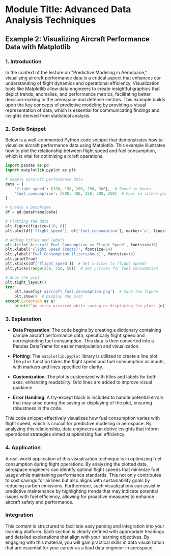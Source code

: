 # Module Title: Advanced Data Analysis Techniques

## Example 2: Visualizing Aircraft Performance Data with Matplotlib

### 1. Introduction
In the context of the lecture on "Predictive Modeling in Aerospace," visualizing aircraft performance data is a critical aspect that enhances our understanding of flight dynamics and operational efficiency. Visualization tools like Matplotlib allow data engineers to create insightful graphics that depict trends, anomalies, and performance metrics, facilitating better decision-making in the aerospace and defense sectors. This example builds upon the key concepts of predictive modeling by providing a visual representation of data, which is essential for communicating findings and insights derived from statistical analysis.

### 2. Code Snippet
Below is a well-commented Python code snippet that demonstrates how to visualize aircraft performance data using Matplotlib. This example illustrates how to plot the relationship between flight speed and fuel consumption, which is vital for optimizing aircraft operations.

```python
import pandas as pd
import matplotlib.pyplot as plt

# Sample aircraft performance data
data = {
    'flight_speed': [100, 150, 200, 250, 300],  # Speed in knots
    'fuel_consumption': [500, 400, 350, 300, 250]  # Fuel in liters per hour
}

# Create a DataFrame
df = pd.DataFrame(data)

# Plotting the data
plt.figure(figsize=(10, 6))
plt.plot(df['flight_speed'], df['fuel_consumption'], marker='o', linestyle='-', color='b')

# Adding titles and labels
plt.title('Aircraft Fuel Consumption vs Flight Speed', fontsize=16)
plt.xlabel('Flight Speed (knots)', fontsize=14)
plt.ylabel('Fuel Consumption (liters/hour)', fontsize=14)
plt.grid(True)
plt.xticks(df['flight_speed'])  # Set x-ticks to flight speeds
plt.yticks(range(250, 550, 50))  # Set y-ticks for fuel consumption

# Show the plot
plt.tight_layout()
try:
    plt.savefig('aircraft_fuel_consumption.png')  # Save the figure
    plt.show()  # Display the plot
except Exception as e:
    print(f"An error occurred while saving or displaying the plot: {e}")
```

### 3. Explanation
- **Data Preparation**: The code begins by creating a dictionary containing sample aircraft performance data, specifically flight speed and corresponding fuel consumption. This data is then converted into a Pandas DataFrame for easier manipulation and visualization.
  
- **Plotting**: The `matplotlib.pyplot` library is utilized to create a line plot. The `plot` function takes the flight speed and fuel consumption as inputs, with markers and lines specified for clarity.

- **Customization**: The plot is customized with titles and labels for both axes, enhancing readability. Grid lines are added to improve visual guidance.

- **Error Handling**: A try-except block is included to handle potential errors that may arise during the saving or displaying of the plot, ensuring robustness in the code.

This code snippet effectively visualizes how fuel consumption varies with flight speed, which is crucial for predictive modeling in aerospace. By analyzing this relationship, data engineers can derive insights that inform operational strategies aimed at optimizing fuel efficiency.

### 4. Application
A real-world application of this visualization technique is in optimizing fuel consumption during flight operations. By analyzing the plotted data, aerospace engineers can identify optimal flight speeds that minimize fuel usage while maintaining performance standards. This not only contributes to cost savings for airlines but also aligns with sustainability goals by reducing carbon emissions. Furthermore, such visualizations can assist in predictive maintenance by highlighting trends that may indicate potential issues with fuel efficiency, allowing for proactive measures to enhance aircraft safety and performance.

### Integration
This content is structured to facilitate easy parsing and integration into your learning platform. Each section is clearly defined with appropriate headings and detailed explanations that align with your learning objectives. By engaging with this material, you will gain practical skills in data visualization that are essential for your career as a lead data engineer in aerospace.